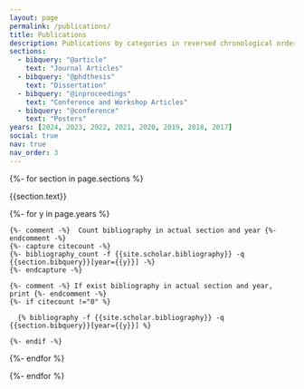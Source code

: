 ```yaml
---
layout: page
permalink: /publications/
title: Publications
description: Publications by categories in reversed chronological order.
sections:
  - bibquery: "@article"
    text: "Journal Articles"
  - bibquery: "@phdthesis"
    text: "Dissertation"
  - bibquery: "@inproceedings"
    text: "Conference and Workshop Articles"
  - bibquery: "@conference"
    text: "Posters"
years: [2024, 2023, 2022, 2021, 2020, 2019, 2018, 2017]
social: true
nav: true
nav_order: 3
---
```


<div class="publications">

{%- for section in page.sections %}
  <a id="{{section.text}}"></a>
  <p class="bibtitle">{{section.text}}</p>
  {%- for y in page.years %}

    {%- comment -%}  Count bibliography in actual section and year {%- endcomment -%}
    {%- capture citecount -%}
    {%- bibliography_count -f {{site.scholar.bibliography}} -q {{section.bibquery}}[year={{y}}] -%}
    {%- endcapture -%}

    {%- comment -%} If exist bibliography in actual section and year, print {%- endcomment -%}
    {%- if citecount !="0" %}

      {% bibliography -f {{site.scholar.bibliography}} -q {{section.bibquery}}[year={{y}}] %}

    {%- endif -%}

  {%- endfor %}

{%- endfor %}

</div>